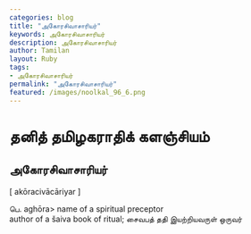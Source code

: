 ```yaml
---  
categories: blog  
title: "அகோரசிவாசாரியர்"
keywords: அகோரசிவாசாரியர்  
description: அகோரசிவாசாரியர்
author: Tamilan  
layout: Ruby  
tags:     
- அகோரசிவாசாரியர்
permalink: "அகோரசிவாசாரியர்"  
featured: /images/noolkal_96_6.png  
--- 
```

# தனித் தமிழகராதிக் களஞ்சியம்
## அகோரசிவாசாரியர்

[ akōracivācāriyar ]  
  
பெ. aghōra> name of a spiritual preceptor  
author of a šaiva book of ritual; சைவபத் ததி இயற்றியவருள் ஒருவர்